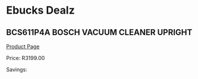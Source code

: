 
# Ebucks Dealz
## BCS611P4A BOSCH VACUUM CLEANER UPRIGHT
[Product Page](https://www.ebucks.com/web/shop/productSelected.do?prodId=1173032377&catId=998409624)

Price: R3199.00

Savings: 


	